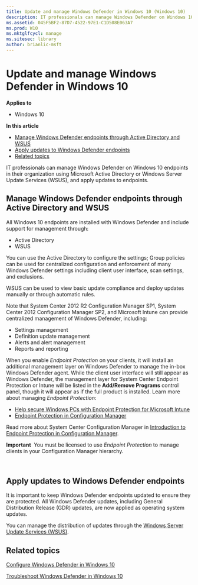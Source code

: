 ```yaml
---
title: Update and manage Windows Defender in Windows 10 (Windows 10)
description: IT professionals can manage Windows Defender on Windows 10 endpoints in their organization using Microsoft Active Directory or Windows Server Update Services (WSUS), and apply updates to endpoints.
ms.assetid: 045F5BF2-87D7-4522-97E1-C1D508E063A7
ms.prod: W10
ms.mktglfcycl: manage
ms.sitesec: library
author: brianlic-msft
---
```


# Update and manage Windows Defender in Windows 10


**Applies to**

-   Windows 10

**In this article**

-   [Manage Windows Defender endpoints through Active Directory and WSUS](#manage-windows-defender-endpoints-through-active-directory-and-wsus)
-   [Apply updates to Windows Defender endpoints](#apply-updates-to-windows-defender-endpoints)
-   [Related topics](#related-topics)

IT professionals can manage Windows Defender on Windows 10 endpoints in their organization using Microsoft Active Directory or Windows Server Update Services (WSUS), and apply updates to endpoints.

## Manage Windows Defender endpoints through Active Directory and WSUS


All Windows 10 endpoints are installed with Windows Defender and include support for management through:

-   Active Directory
-   WSUS

You can use the Active Directory to configure the settings; Group policies can be used for centralized configuration and enforcement of many Windows Defender settings including client user interface, scan settings, and exclusions.

WSUS can be used to view basic update compliance and deploy updates manually or through automatic rules.

Note that System Center 2012 R2 Configuration Manager SP1, System Center 2012 Configuration Manager SP2, and Microsoft Intune can provide centralized management of Windows Defender, including:

-   Settings management
-   Definition update management
-   Alerts and alert management
-   Reports and reporting

When you enable *Endpoint Protection* on your clients, it will install an additional management layer on Windows Defender to manage the in-box Windows Defender agent. While the client user interface will still appear as Windows Defender, the management layer for System Center Endpoint Protection or Intune will be listed in the **Add/Remove Programs** control panel, though it will appear as if the full product is installed. Learn more about managing *Endpoint Protection*:
-   [Help secure Windows PCs with Endpoint Protection for Microsoft Intune](https://technet.microsoft.com/library/dn646970.aspx)
-   [Endpoint Protection in Configuration Manager](https://technet.microsoft.com/library/hh508760.aspx)

Read more about System Center Configuration Manager in [Introduction to Endpoint Protection in Configuration Manager](https://technet.microsoft.com/library/hh508781.aspx).

**Important**  You must be licensed to use *Endpoint Protection* to manage clients in your Configuration Manager hierarchy.

 

## Apply updates to Windows Defender endpoints


It is important to keep Windows Defender endpoints updated to ensure they are protected. All Windows Defender updates, including General Distribution Release (GDR) updates, are now applied as operating system updates.

You can manage the distribution of updates through the [Windows Server Update Services (WSUS)](https://technet.microsoft.com/windowsserver/bb332157).

## Related topics


[Configure Windows Defender in Windows 10](configure-windows-defender-for-windows-10.md)

[Troubleshoot Windows Defender in Windows 10](troubleshoot-windows-defender-for-windows-10.md)

 

 





